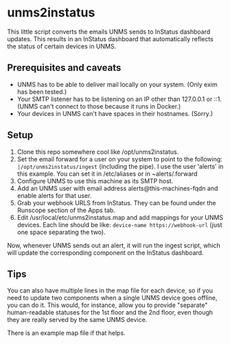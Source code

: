 # unms2instatus

This little script converts the emails UNMS sends to InStatus dashboard updates. This results in an InStatus dashboard that automatically reflects the status of certain devices in UNMS.

## Prerequisites and caveats

 - UNMS has to be able to deliver mail locally on your system. (Only exim has been tested.)
 - Your SMTP listener has to be listening on an IP other than 127.0.0.1 or ::1. (UNMS can't connect to those because it runs in Docker.)
 - Your devices in UNMS can't have spaces in their hostnames. (Sorry.)

## Setup

 1. Clone this repo somewhere cool like /opt/unms2instatus.
 2. Set the email forward for a user on your system to point to the following: `|/opt/unms2instatus/ingest` (including the pipe). I use the user 'alerts' in this example. You can set it in /etc/aliases or in ~alerts/.forward
 3. Configure UNMS to use this machine as its SMTP host.
 4. Add an UNMS user with email address alerts@this-machines-fqdn and enable alerts for that user.
 5. Grab your webhook URLS from InStatus. They can be found under the Runscope section of the Apps tab.
 6. Edit /usr/local/etc/unms2instatus.map and add mappings for your UNMS devices. Each line should be like: `device-name https://webhook-url` (just one space separating the two).

Now, whenever UNMS sends out an alert, it will run the ingest script, which will update the corresponding component on the InStatus dashboard.

## Tips
You can also have multiple lines in the map file for each device, so if you need to update two components when a single UNMS device goes offline, you can do it. This would, for instance, allow you to provide "separate" human-readable statuses for the 1st floor and the 2nd floor, even though they are really served by the same UNMS device.

There is an example map file if that helps.

